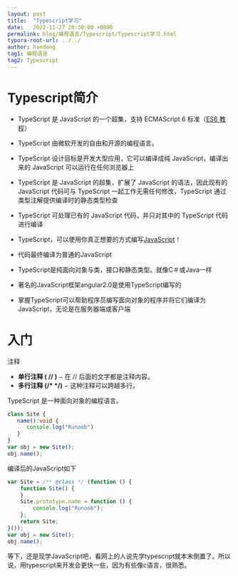 ```yaml
---
layout: post
title:  "Typescript学习"
date:   2022-11-27 20:30:00 +0800
permalink: blog/编程语言/Typescript/Typescript学习.html
typora-root-url: ../../
author: handong
tag1: 编程语言
tag2: Typescript
---
```




# Typescript简介

+ TypeScript 是 JavaScript 的一个超集，支持 ECMAScript 6 标准（[ES6 教程](https://www.runoob.com/w3cnote/es6-tutorial.html)）
+ TypeScript 由微软开发的自由和开源的编程语言。
+ TypeScript 设计目标是开发大型应用，它可以编译成纯 JavaScript，编译出来的 JavaScript 可以运行在任何浏览器上
+ TypeScript 是 JavaScript 的超集，扩展了 JavaScript 的语法，因此现有的 JavaScript 代码可与 TypeScript 一起工作无需任何修改，TypeScript 通过类型注解提供编译时的静态类型检查
+  TypeScript 可处理已有的 JavaScript 代码，并只对其中的 TypeScript 代码进行编译

+ TypeScript，可以使用你真正想要的方式编写[JavaScript](https://www.w3cschool.cn/javascript/)！

+ 代码最终编译为普通的JavaScript
+ TypeScript是纯面向对象与类，接口和静态类型。就像C＃或Java一样
+ 著名的JavaScript框架angular2.0是使用TypeScript编写的
+ 掌握TypeScript可以帮助程序员编写面向对象的程序并将它们编译为JavaScript，无论是在服务器端或客户端



# 入门



注释

- **单行注释 ( // )** − 在 // 后面的文字都是注释内容。
- **多行注释 (/\* \*/)** − 这种注释可以跨越多行。



TypeScript 是一种面向对象的编程语言。

```typescript
class Site { 
   name():void { 
      console.log("Runoob") 
   } 
} 
var obj = new Site(); 
obj.name();
```

编译后的JavaScript如下

```javascript
var Site = /** @class */ (function () {
    function Site() {
    }
    Site.prototype.name = function () {
        console.log("Runoob");
    };
    return Site;
}());
var obj = new Site();
obj.name();
```

等下，还是现学JavaScript吧，看网上的人说先学typescript就本末倒置了。所以说，用typescript来开发会更快一些，因为有些像c语言，很熟悉。